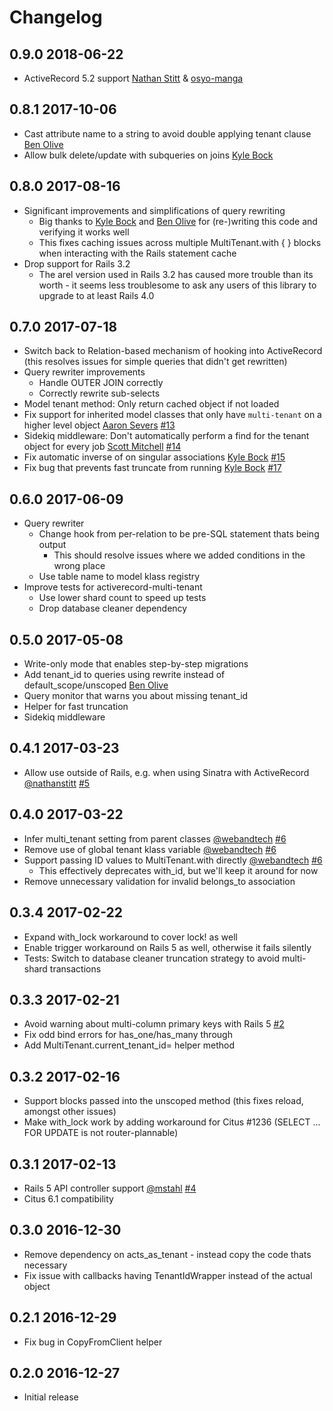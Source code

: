 # Changelog

## 0.9.0       2018-06-22

* ActiveRecord 5.2 support [Nathan Stitt](https://github.com/nathanstitt) & [osyo-manga](https://github.com/osyo-manga)


## 0.8.1       2017-10-06

* Cast attribute name to a string to avoid double applying tenant clause [Ben Olive](https://github.com/sionide21)
* Allow bulk delete/update with subqueries on joins [Kyle Bock](https://github.com/kwbock)


## 0.8.0       2017-08-16

* Significant improvements and simplifications of query rewriting
  * Big thanks to [Kyle Bock](https://github.com/kwbock) and [Ben Olive](https://github.com/sionide21)
    for (re-)writing this code and verifying it works well
  * This fixes caching issues across multiple MultiTenant.with { } blocks when
    interacting with the Rails statement cache
* Drop support for Rails 3.2
  * The arel version used in Rails 3.2 has caused more trouble than its worth -
    it seems less troublesome to ask any users of this library to upgrade to at
    least Rails 4.0


## 0.7.0       2017-07-18

* Switch back to Relation-based mechanism of hooking into ActiveRecord (this resolves issues for simple queries that didn't get rewritten)
* Query rewriter improvements
  * Handle OUTER JOIN correctly
  * Correctly rewrite sub-selects
* Model tenant method: Only return cached object if not loaded
* Fix support for inherited model classes that only have `multi-tenant` on a higher level object [Aaron Severs](https://github.com/webandtech) [#13](https://github.com/citusdata/activerecord-multi-tenant/pull/13)
* Sidekiq middleware: Don't automatically perform a find for the tenant object for every job [Scott Mitchell](https://github.com/smitchelus) [#14](https://github.com/citusdata/activerecord-multi-tenant/pull/14)
* Fix automatic inverse of on singular associations [Kyle Bock](https://github.com/kwbock) [#15](https://github.com/citusdata/activerecord-multi-tenant/pull/15)
* Fix bug that prevents fast truncate from running [Kyle Bock](https://github.com/kwbock) [#17](https://github.com/citusdata/activerecord-multi-tenant/pull/17)


## 0.6.0       2017-06-09

* Query rewriter
  * Change hook from per-relation to be pre-SQL statement thats being output
    - This should resolve issues where we added conditions in the wrong place
  * Use table name to model klass registry
* Improve tests for activerecord-multi-tenant
  * Use lower shard count to speed up tests
  * Drop database cleaner dependency


## 0.5.0       2017-05-08

* Write-only mode that enables step-by-step migrations
* Add tenant_id to queries using rewrite instead of default_scope/unscoped [Ben Olive](https://github.com/sionide21)
* Query monitor that warns you about missing tenant_id
* Helper for fast truncation
* Sidekiq middleware


## 0.4.1       2017-03-23

* Allow use outside of Rails, e.g. when using Sinatra with ActiveRecord [@nathanstitt](https://github.com/nathanstitt) [#5](https://github.com/citusdata/activerecord-multi-tenant/pull/5)


## 0.4.0       2017-03-22

* Infer multi_tenant setting from parent classes [@webandtech](https://github.com/webandtech) [#6](https://github.com/citusdata/activerecord-multi-tenant/pull/6)
* Remove use of global tenant klass variable [@webandtech](https://github.com/webandtech) [#6](https://github.com/citusdata/activerecord-multi-tenant/pull/6)
* Support passing ID values to MultiTenant.with directly [@webandtech](https://github.com/webandtech) [#6](https://github.com/citusdata/activerecord-multi-tenant/pull/6)
  * This effectively deprecates with_id, but we'll keep it around for now
* Remove unnecessary validation for invalid belongs_to association


## 0.3.4       2017-02-22

* Expand with_lock workaround to cover lock! as well
* Enable trigger workaround on Rails 5 as well, otherwise it fails silently
* Tests: Switch to database cleaner truncation strategy to avoid multi-shard transactions


## 0.3.3       2017-02-21

* Avoid warning about multi-column primary keys with Rails 5 [#2](https://github.com/citusdata/activerecord-multi-tenant/issues/2)
* Fix odd bind errors for has_one/has_many through
* Add MultiTenant.current_tenant_id= helper method


## 0.3.2       2017-02-16

* Support blocks passed into the unscoped method (this fixes reload, amongst other issues)
* Make with_lock work by adding workaround for Citus #1236 (SELECT ... FOR UPDATE is not router-plannable)


## 0.3.1       2017-02-13

* Rails 5 API controller support [@mstahl](https://github.com/mstahl) [#4](https://github.com/citusdata/activerecord-multi-tenant/pull/4)
* Citus 6.1 compatibility


## 0.3.0       2016-12-30

* Remove dependency on acts_as_tenant - instead copy the code thats necessary
* Fix issue with callbacks having TenantIdWrapper instead of the actual object


## 0.2.1       2016-12-29

* Fix bug in CopyFromClient helper


## 0.2.0       2016-12-27

* Initial release
